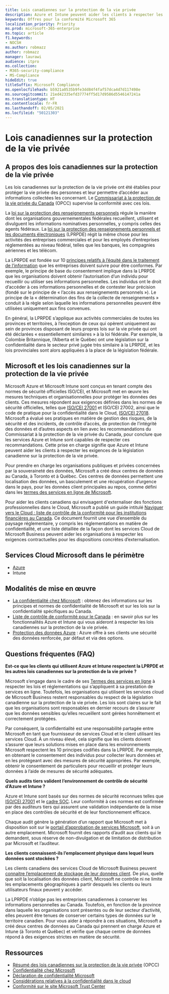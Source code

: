 ```yaml
---
title: Lois canadiennes sur la protection de la vie privée
description: Azure et Intune peuvent aider les clients à respecter les obligations qui leur incombent dans le cadre de la législation canadienne sur la protection de la vie privée.
keywords: Offres pour la conformité Microsoft 365
localization_priority: Priority
ms.prod: microsoft-365-enterprise
ms.topic: article
f1.keywords:
- NOCSH
ms.author: robmazz
author: robmazz
manager: laurawi
audience: itpro
ms.collection:
- M365-security-compliance
- MS-Compliance
hideEdit: true
titleSuffix: Microsoft Compliance
ms.openlocfilehash: b5921a0535b9fe3dd84f4faf57dca4d7d117498e
ms.sourcegitcommit: 21ed42335efd37774ff5d17d9586d5546147241a
ms.translationtype: HT
ms.contentlocale: fr-FR
ms.lasthandoff: 02/05/2021
ms.locfileid: "50121303"
---
```

# <a name="canadian-privacy-laws"></a>Lois canadiennes sur la protection de la vie privée

## <a name="about-canadian-privacy-laws"></a>A propos des lois canadiennes sur la protection de la vie privée

Les lois canadiennes sur la protection de la vie privée ont été établies pour protéger la vie privée des personnes et leur permettre d’accéder aux informations collectées les concernant. Le [Commissariat à la protection de la vie privée du Canada](https://www.priv.gc.ca/en/privacy-topics/privacy-laws-in-canada/02_05_d_15/) (OPCC) supervise la conformité avec ces lois.

La [loi sur la protection des renseignements personnels](https://privacy.microsoft.com/fr-FR/#heading-0-0-2-1) régule la manière dont les organisations gouvernementales fédérales recueillent, utilisent et divulguent les informations nominatives personnelles, y compris celles des agents fédéraux. La [loi sur la protection des renseignements personnels et les documents électroniques](https://www.priv.gc.ca/en/privacy-topics/privacy-laws-in-canada/the-personal-information-protection-and-electronic-documents-act-pipeda/) (LPRPDE) régit la même chose pour les activités des entreprises commerciales et pour les employés d’entreprises réglementées au niveau fédéral, telles que les banques, les compagnies aériennes et les télécom.

La LPRPDE est fondée sur 10 [principes relatifs à l’équité dans le traitement de l’information](https://www.priv.gc.ca/en/privacy-topics/privacy-laws-in-canada/the-personal-information-protection-and-electronic-documents-act-pipeda/p_principle/) que les entreprises doivent suivre pour être conformes. Par exemple, le principe de base du consentement implique dans la LPRPDE que les organisations doivent obtenir l’autorisation d’un individu pour recueillir ou utiliser ses informations personnelles. Les individus ont le droit d’accéder à ces informations personnelles et de contester leur précision (fondé sur le principe de « l’accès aux renseignements personnels »). Le principe de la « détermination des fins de la collecte de renseignements » conduit à la règle selon laquelle les informations personnelles peuvent être utilisées uniquement aux fins convenues.

En général, la LPRPDE s’applique aux activités commerciales de toutes les provinces et territoires, à l’exception de ceux qui opèrent uniquement au sein de provinces disposant de leurs propres lois sur la vie privée qui ont été déclarées « essentiellement similaires » à la loi fédérale. Par exemple, la Colombie Britannique, l’Alberta et le Québec ont une législation sur la confidentialité dans le secteur privé jugée très similaire à la LPRPDE, et les lois provinciales sont alors appliquées à la place de la législation fédérale.

## <a name="microsoft-and-canadian-privacy-laws"></a>Microsoft et les lois canadiennes sur la protection de la vie privée

Microsoft Azure et Microsoft Intune sont conçus en tenant compte des normes de sécurité officielles ISO/CEI, et Microsoft met en œuvre les mesures techniques et organisationnelles pour protéger les données des clients. Ces mesures répondent aux exigences définies dans les normes de sécurité officielles, telles que [ISO/CEI 27001](offering-iso-27001.md) et ISO/CEI 27002, ainsi que le code de pratique pour la confidentialité dans le Cloud, [ISO/CEI 27018](offering-ISO-27018.md). Microsoft a évalué ses pratiques en matière de gestion des risques, de la sécurité et des incidents, de contrôle d’accès, de protection de l’intégrité des données et d’autres aspects en lien avec les recommandations du Commissariat à la protection de la vie privée du Canada, pour conclure que les services Azure et Intune sont capables de respecter ces recommandations. Cette prise en charge signifie que Azure et Intune peuvent aider les clients à respecter les exigences de la législation canadienne sur la protection de la vie privée.

Pour prendre en charge les organisations publiques et privées concernées par la souveraineté des données, Microsoft a créé deux centres de données au Canada, à Toronto et à Québec. Ces centres de données permettent une localisation des données, un basculement et une récupération d’urgence dans le pays, pour les données client principales au repos, comme défini dans les [termes des services en ligne de Microsoft](https://www.microsoftvolumelicensing.com/DocumentSearch.aspx?Mode=3&DocumentTypeId=31).

Pour aider les clients canadiens qui envisagent d'externaliser des fonctions professionnelles dans le Cloud, Microsoft a publié un guide intitulé [Naviguer vers le Cloud : liste de contrôle de la conformité pour les institutions financières au Canada](https://servicetrust.microsoft.com/Documents/TrustDocuments?command=Download&downloadType=Document&downloadId=626fb641-9dca-45c0-abaf-0a7849c15f81&docTab=6d000410-c9e9-11e7-9a91-892aae8839ad_Compliance_Guides). Ce document fournit une vue d’ensemble du paysage réglementaire, y compris les réglementations en matière de confidentialité, et une liste détaillée de la façon dont les services Cloud de Microsoft Business peuvent aider les organisations à respecter les exigences contractuelles pour les dispositions concrètes d’externalisation.

## <a name="microsoft-in-scope-cloud-services"></a>Services Cloud Microsoft dans le périmètre

- [Azure](https://gallery.technet.microsoft.com/Overview-of-Azure-c1be3942)
- Intune

## <a name="how-to-implement"></a>Modalités de mise en œuvre

- [La confidentialité chez Microsoft](https://www.microsoft.com/download/details.aspx?id=55710) : obtenez des informations sur les principes et normes de confidentialité de Microsoft et sur les lois sur la confidentialité spécifiques au Canada.
- [Liste de contrôle de conformité pour le Canada](https://servicetrust.microsoft.com/Documents/TrustDocuments?command=Download&downloadType=Document&downloadId=626fb641-9dca-45c0-abaf-0a7849c15f81&docTab=6d000410-c9e9-11e7-9a91-892aae8839ad_Compliance_Guides) : en savoir plus sur les fonctionnalités Azure et Intune qui vous aideront à respecter les lois canadiennes sur la protection de la vie privée.
- [Protection des données Azure](/azure/security/fundamentals/protection-customer-data) : Azure offre à ses clients une sécurité des données renforcée, par défaut et via des options.

## <a name="frequently-asked-questions"></a>Questions fréquentes (FAQ)

**Est-ce que les clients qui utilisent Azure et Intune respectent la LPRPDE et les autres lois canadiennes sur la protection de la vie privée ?**

Microsoft s’engage dans le cadre de ses [Termes des services en ligne](https://www.microsoftvolumelicensing.com/DocumentSearch.aspx?Mode=3&DocumentTypeId=31) à respecter les lois et réglementations qui s’appliquent à sa prestation de services en ligne. Toutefois, les organisations qui utilisent les services cloud de Microsoft Business restent responsables du respect de la législation canadienne sur la protection de la vie privée. Les lois sont claires sur le fait que les organisations sont responsables en dernier recours de s’assurer que les données sensibles qu’elles recueillent sont gérées honnêtement et correctement protégées.  

Par conséquent, la confidentialité est une responsabilité partagée entre Microsoft en tant que fournisseur de services Cloud et le client utilisant les services Cloud. À un niveau élevé, cela signifie que les clients doivent s’assurer que leurs solutions mises en place dans les environnements Microsoft respectent les 10 principes codifiés dans la LPRPDE. Par exemple, en obtenant le consentement des individus pour collecter leurs données et en les protégeant avec des mesures de sécurité appropriées. Par exemple, obtenir le consentement de particuliers pour recueillir et protéger leurs données à l’aide de mesures de sécurité adéquates.

**Quels audits tiers valident l’environnement de contrôle de sécurité d’Azure et Intune ?**

Azure et Intune sont basés sur des normes de sécurité reconnues telles que [ISO/CEI 27001](offering-ISO-27001.md) et le [cadre SOC](https://privacy.microsoft.com/privacystatement). Leur conformité à ces normes est confirmée par des auditeurs tiers qui assurent une validation indépendante de la mise en place des contrôles de sécurité et de leur fonctionnement efficace.  

Chaque audit génère la génération d’un rapport que Microsoft met à disposition soit sur le [portail d’approbation de services Microsoft](https://servicetrust.microsoft.com/), soit à un autre emplacement. Microsoft fournit des rapports d’audit aux clients qui le demandent, sous réserve de non-divulgation et de limitation de distribution par Microsoft et l’auditeur.

**Les clients connaissent-ils l’emplacement physique dans lequel leurs données sont stockées ?**

Les clients canadiens des services Cloud de Microsoft Business peuvent [connaitre l’emplacement de stockage de leur données client](https://www.microsoft.com/trust-center/privacy/data-location). De plus, quelle que soit la localisation des données client, Microsoft ne contrôle ni ne limite les emplacements géographiques à partir desquels les clients ou leurs utilisateurs finaux peuvent y accéder.  

La LPRPDE n’oblige pas les entreprises canadiennes à conserver les informations personnelles au Canada. Toutefois, en fonction de la province dans laquelle les organisations sont présentes ou de leur secteur d’activité, elles peuvent être tenues de conserver certains types de données sur le territoire canadien. Pour vous aider à répondre à ces situations, Microsoft a créé deux centres de données au Canada qui prennent en charge Azure et Intune (à Toronto et Québec) et vérifie que chaque centre de données répond à des exigences strictes en matière de sécurité.

## <a name="resources"></a>Ressources

- [Résumé des lois canadiennes sur la protection de la vie privée](https://gallery.technet.microsoft.com/Overview-of-Azure-c1be3942) (OPCC)
- [Confidentialité chez Microsoft](https://privacy.microsoft.com)
- [Déclaration de confidentialité Microsoft](https://privacy.microsoft.com/privacystatement)
- [Considérations relatives à la confidentialité dans le cloud](https://download.microsoft.com/download/0/9/D/09DE47F6-F9E5-4C14-B9E8-E8119A130ACC/Privacy_considerations_in_the_cloud.pdf)
- [Conformité sur le site Microsoft Trust Center](https://www.microsoft.com/trust-center/compliance/compliance-overview)
